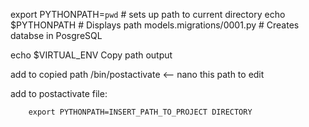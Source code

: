 export PYTHONPATH=`pwd` # sets up path to current directory
echo $PYTHONPATH # Displays path
models.migrations/0001.py # Creates databse in PosgreSQL


echo $VIRTUAL_ENV
    Copy path output

add to copied path /bin/postactivate <-- nano this path to edit

add to postactivate file:

        export PYTHONPATH=INSERT_PATH_TO_PROJECT DIRECTORY